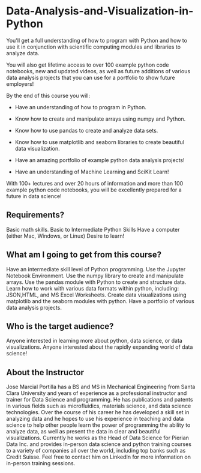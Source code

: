 # Data-Analysis-and-Visualization-in-Python

You'll get a full understanding of how to program with Python and how to use it in conjunction with scientific computing modules and libraries to analyze data.

You will also get lifetime access to over 100 example python code notebooks, new and updated videos, as well as future additions of various data analysis projects that you can use for a portfolio to show future employers!

By the end of this course you will:

- Have an understanding of how to program in Python.

- Know how to create and manipulate arrays using numpy and Python.

- Know how to use pandas to create and analyze data sets.

- Know how to use matplotlib and seaborn libraries to create beautiful data visualization.

- Have an amazing portfolio of example python data analysis projects!

- Have an understanding of Machine Learning and SciKit Learn!

With 100+ lectures and over 20 hours of information and more than 100 example python code notebooks, you will be excellently prepared for a future in data science!

## Requirements?

Basic math skills.
Basic to Intermediate Python Skills
Have a computer (either Mac, Windows, or Linux)
Desire to learn!

## What am I going to get from this course?

Have an intermediate skill level of Python programming.
Use the Jupyter Notebook Environment.
Use the numpy library to create and manipulate arrays.
Use the pandas module with Python to create and structure data.
Learn how to work with various data formats within python, including: JSON,HTML, and MS Excel Worksheets.
Create data visualizations using matplotlib and the seaborn modules with python.
Have a portfolio of various data analysis projects.

## Who is the target audience?

Anyone interested in learning more about python, data science, or data visualizations.
Anyone interested about the rapidly expanding world of data science!

## About the Instructor

Jose Marcial Portilla has a BS and MS in Mechanical Engineering from Santa Clara University and years of experience as a professional instructor and trainer for Data Science and programming. He has publications and patents in various fields such as microfluidics, materials science, and data science technologies. Over the course of his career he has developed a skill set in analyzing data and he hopes to use his experience in teaching and data science to help other people learn the power of programming the ability to analyze data, as well as present the data in clear and beautiful visualizations. Currently he works as the Head of Data Science for Pierian Data Inc. and provides in-person data science and python training courses to a variety of companies all over the world, including top banks such as Credit Suisse. Feel free to contact him on LinkedIn for more information on in-person training sessions.
